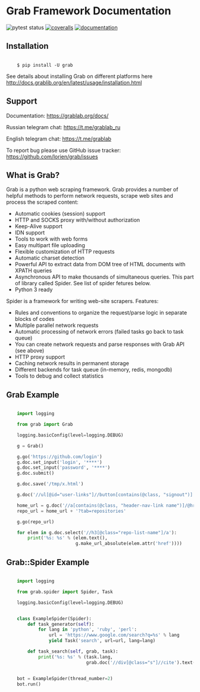 # Grab Framework Documentation

![pytest status](https://github.com/lorien/grab/workflows/test/badge.svg)
[![coveralls](https://coveralls.io/repos/lorien/grab/badge.svg?branch=master)](https://coveralls.io/r/lorien/grab?branch=master)
[![documentation](https://readthedocs.org/projects/grab/badge/?version=latest)](http://docs.grablib.org/en/latest/)


## Installation

```shell

    $ pip install -U grab
```

See details about installing Grab on different platforms here http://docs.grablib.org/en/latest/usage/installation.html


## Support

Documentation: https://grablab.org/docs/

Russian telegram chat: https://t.me/grablab_ru

English telegram chat: https://t.me/grablab

To report bug please use GitHub issue tracker: https://github.com/lorien/grab/issues


## What is Grab?

Grab is a python web scraping framework. Grab provides a number of helpful methods
to perform network requests, scrape web sites and process the scraped content:

* Automatic cookies (session) support
* HTTP and SOCKS proxy with/without authorization
* Keep-Alive support
* IDN support
* Tools to work with web forms
* Easy multipart file uploading
* Flexible customization of HTTP requests
* Automatic charset detection
* Powerful API to extract data from DOM tree of HTML documents with XPATH queries
* Asynchronous API to make thousands of simultaneous queries. This part of
  library called Spider. See list of spider fetures below.
* Python 3 ready

Spider is a framework for writing web-site scrapers. Features:

* Rules and conventions to organize the request/parse logic in separate
  blocks of codes
* Multiple parallel network requests
* Automatic processing of network errors (failed tasks go back to task queue)
* You can create network requests and parse responses with Grab API (see above)
* HTTP proxy support
* Caching network results in permanent storage
* Different backends for task queue (in-memory, redis, mongodb)
* Tools to debug and collect statistics


## Grab Example

```python

    import logging

    from grab import Grab

    logging.basicConfig(level=logging.DEBUG)

    g = Grab()

    g.go('https://github.com/login')
    g.doc.set_input('login', '****')
    g.doc.set_input('password', '****')
    g.doc.submit()

    g.doc.save('/tmp/x.html')

    g.doc('//ul[@id="user-links"]//button[contains(@class, "signout")]').assert_exists()

    home_url = g.doc('//a[contains(@class, "header-nav-link name")]/@href').text()
    repo_url = home_url + '?tab=repositories'

    g.go(repo_url)

    for elem in g.doc.select('//h3[@class="repo-list-name"]/a'):
        print('%s: %s' % (elem.text(),
                          g.make_url_absolute(elem.attr('href'))))
```


## Grab::Spider Example

```python

    import logging

    from grab.spider import Spider, Task

    logging.basicConfig(level=logging.DEBUG)


    class ExampleSpider(Spider):
        def task_generator(self):
            for lang in 'python', 'ruby', 'perl':
                url = 'https://www.google.com/search?q=%s' % lang
                yield Task('search', url=url, lang=lang)

        def task_search(self, grab, task):
            print('%s: %s' % (task.lang,
                              grab.doc('//div[@class="s"]//cite').text()))


    bot = ExampleSpider(thread_number=2)
    bot.run()
```
